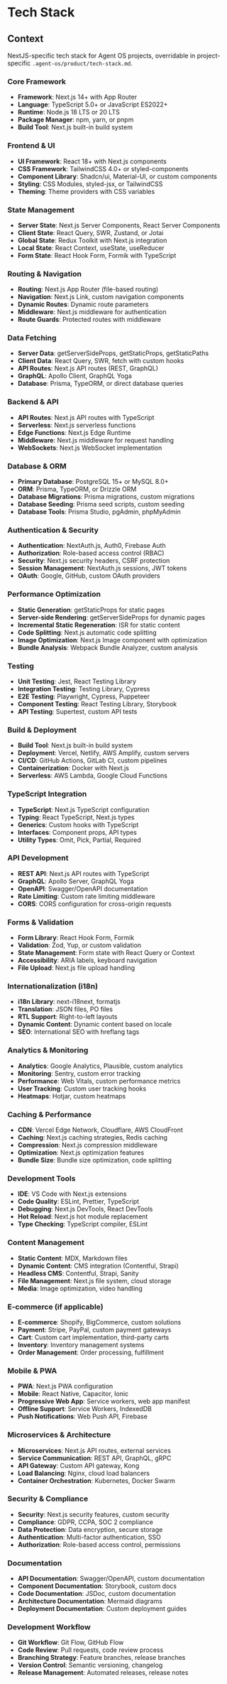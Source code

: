 # Tech Stack

## Context

NextJS-specific tech stack for Agent OS projects, overridable in project-specific `.agent-os/product/tech-stack.md`.

### Core Framework
- **Framework**: Next.js 14+ with App Router
- **Language**: TypeScript 5.0+ or JavaScript ES2022+
- **Runtime**: Node.js 18 LTS or 20 LTS
- **Package Manager**: npm, yarn, or pnpm
- **Build Tool**: Next.js built-in build system

### Frontend & UI
- **UI Framework**: React 18+ with Next.js components
- **CSS Framework**: TailwindCSS 4.0+ or styled-components
- **Component Library**: Shadcn/ui, Material-UI, or custom components
- **Styling**: CSS Modules, styled-jsx, or TailwindCSS
- **Theming**: Theme providers with CSS variables

### State Management
- **Server State**: Next.js Server Components, React Server Components
- **Client State**: React Query, SWR, Zustand, or Jotai
- **Global State**: Redux Toolkit with Next.js integration
- **Local State**: React Context, useState, useReducer
- **Form State**: React Hook Form, Formik with TypeScript

### Routing & Navigation
- **Routing**: Next.js App Router (file-based routing)
- **Navigation**: Next.js Link, custom navigation components
- **Dynamic Routes**: Dynamic route parameters
- **Middleware**: Next.js middleware for authentication
- **Route Guards**: Protected routes with middleware

### Data Fetching
- **Server Data**: getServerSideProps, getStaticProps, getStaticPaths
- **Client Data**: React Query, SWR, fetch with custom hooks
- **API Routes**: Next.js API routes (REST, GraphQL)
- **GraphQL**: Apollo Client, GraphQL Yoga
- **Database**: Prisma, TypeORM, or direct database queries

### Backend & API
- **API Routes**: Next.js API routes with TypeScript
- **Serverless**: Next.js serverless functions
- **Edge Functions**: Next.js Edge Runtime
- **Middleware**: Next.js middleware for request handling
- **WebSockets**: Next.js WebSocket implementation

### Database & ORM
- **Primary Database**: PostgreSQL 15+ or MySQL 8.0+
- **ORM**: Prisma, TypeORM, or Drizzle ORM
- **Database Migrations**: Prisma migrations, custom migrations
- **Database Seeding**: Prisma seed scripts, custom seeding
- **Database Tools**: Prisma Studio, pgAdmin, phpMyAdmin

### Authentication & Security
- **Authentication**: NextAuth.js, Auth0, Firebase Auth
- **Authorization**: Role-based access control (RBAC)
- **Security**: Next.js security headers, CSRF protection
- **Session Management**: NextAuth.js sessions, JWT tokens
- **OAuth**: Google, GitHub, custom OAuth providers

### Performance Optimization
- **Static Generation**: getStaticProps for static pages
- **Server-side Rendering**: getServerSideProps for dynamic pages
- **Incremental Static Regeneration**: ISR for static content
- **Code Splitting**: Next.js automatic code splitting
- **Image Optimization**: Next.js Image component with optimization
- **Bundle Analysis**: Webpack Bundle Analyzer, custom analysis

### Testing
- **Unit Testing**: Jest, React Testing Library
- **Integration Testing**: Testing Library, Cypress
- **E2E Testing**: Playwright, Cypress, Puppeteer
- **Component Testing**: React Testing Library, Storybook
- **API Testing**: Supertest, custom API tests

### Build & Deployment
- **Build Tool**: Next.js built-in build system
- **Deployment**: Vercel, Netlify, AWS Amplify, custom servers
- **CI/CD**: GitHub Actions, GitLab CI, custom pipelines
- **Containerization**: Docker with Next.js
- **Serverless**: AWS Lambda, Google Cloud Functions

### TypeScript Integration
- **TypeScript**: Next.js TypeScript configuration
- **Typing**: React TypeScript, Next.js types
- **Generics**: Custom hooks with TypeScript
- **Interfaces**: Component props, API types
- **Utility Types**: Omit, Pick, Partial, Required

### API Development
- **REST API**: Next.js API routes with TypeScript
- **GraphQL**: Apollo Server, GraphQL Yoga
- **OpenAPI**: Swagger/OpenAPI documentation
- **Rate Limiting**: Custom rate limiting middleware
- **CORS**: CORS configuration for cross-origin requests

### Forms & Validation
- **Form Library**: React Hook Form, Formik
- **Validation**: Zod, Yup, or custom validation
- **State Management**: Form state with React Query or Context
- **Accessibility**: ARIA labels, keyboard navigation
- **File Upload**: Next.js file upload handling

### Internationalization (i18n)
- **i18n Library**: next-i18next, formatjs
- **Translation**: JSON files, PO files
- **RTL Support**: Right-to-left layouts
- **Dynamic Content**: Dynamic content based on locale
- **SEO**: International SEO with hreflang tags

### Analytics & Monitoring
- **Analytics**: Google Analytics, Plausible, custom analytics
- **Monitoring**: Sentry, custom error tracking
- **Performance**: Web Vitals, custom performance metrics
- **User Tracking**: Custom user tracking hooks
- **Heatmaps**: Hotjar, custom heatmaps

### Caching & Performance
- **CDN**: Vercel Edge Network, Cloudflare, AWS CloudFront
- **Caching**: Next.js caching strategies, Redis caching
- **Compression**: Next.js compression middleware
- **Optimization**: Next.js optimization features
- **Bundle Size**: Bundle size optimization, code splitting

### Development Tools
- **IDE**: VS Code with Next.js extensions
- **Code Quality**: ESLint, Prettier, TypeScript
- **Debugging**: Next.js DevTools, React DevTools
- **Hot Reload**: Next.js hot module replacement
- **Type Checking**: TypeScript compiler, ESLint

### Content Management
- **Static Content**: MDX, Markdown files
- **Dynamic Content**: CMS integration (Contentful, Strapi)
- **Headless CMS**: Contentful, Strapi, Sanity
- **File Management**: Next.js file system, cloud storage
- **Media**: Image optimization, video handling

### E-commerce (if applicable)
- **E-commerce**: Shopify, BigCommerce, custom solutions
- **Payment**: Stripe, PayPal, custom payment gateways
- **Cart**: Custom cart implementation, third-party carts
- **Inventory**: Inventory management systems
- **Order Management**: Order processing, fulfillment

### Mobile & PWA
- **PWA**: Next.js PWA configuration
- **Mobile**: React Native, Capacitor, Ionic
- **Progressive Web App**: Service workers, web app manifest
- **Offline Support**: Service Workers, IndexedDB
- **Push Notifications**: Web Push API, Firebase

### Microservices & Architecture
- **Microservices**: Next.js API routes, external services
- **Service Communication**: REST API, GraphQL, gRPC
- **API Gateway**: Custom API gateway, Kong
- **Load Balancing**: Nginx, cloud load balancers
- **Container Orchestration**: Kubernetes, Docker Swarm

### Security & Compliance
- **Security**: Next.js security features, custom security
- **Compliance**: GDPR, CCPA, SOC 2 compliance
- **Data Protection**: Data encryption, secure storage
- **Authentication**: Multi-factor authentication, SSO
- **Authorization**: Role-based access control, permissions

### Documentation
- **API Documentation**: Swagger/OpenAPI, custom documentation
- **Component Documentation**: Storybook, custom docs
- **Code Documentation**: JSDoc, custom documentation
- **Architecture Documentation**: Mermaid diagrams
- **Deployment Documentation**: Custom deployment guides

### Development Workflow
- **Git Workflow**: Git Flow, GitHub Flow
- **Code Review**: Pull requests, code review process
- **Branching Strategy**: Feature branches, release branches
- **Version Control**: Semantic versioning, changelog
- **Release Management**: Automated releases, release notes

